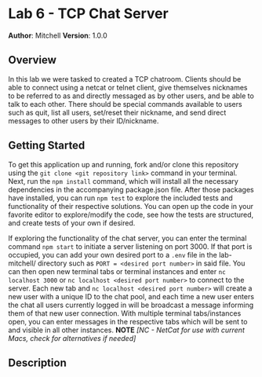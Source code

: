 # Lab 6 - TCP Chat Server

**Author**: Mitchell
**Version**: 1.0.0

## Overview
In this lab we were tasked to created a TCP chatroom. Clients should be able to connect using a netcat or telnet client, give themselves nicknames to be referred to as and directly messaged as by other users, and be able to talk to each other. There should be special commands available to users such as quit, list all users, set/reset their nickname, and send direct messages to other users by their ID/nickname.

## Getting Started
To get this application up and running, fork and/or clone this repository using the `git clone <git repository link>` command in your terminal. Next, run the `npm install` command, which will install all the necessary dependencies in the accompanying package.json file. After those packages have installed, you can run `npm test` to explore the included tests and functionality of their respective solutions. You can open up the code in your favorite editor to explore/modify the code, see how the tests are structured, and create tests of your own if desired.

If exploring the functionality of the chat server, you can enter the terminal command `npm start` to initiate a server listening on port 3000. If that port is occupied, you can add your own desired port to a `.env` file in the lab-mitchell/ directory such as `PORT = <desired port number>` in said file. You can then open new terminal tabs or terminal instances and enter `nc localhost 3000` or `nc localhost <desired port number>` to connect to the server. Each new tab and `nc localhost <desired port number>` will create a new user with a unique ID to the chat pool, and each time a new user enters the chat all users currently logged in will be broadcast a message informing them of that new user connection. With multiple terminal tabs/instances open, you can enter messages in the respective tabs which will be sent to and visible in all other instances.
**NOTE** _[NC - NetCat for use with current Macs, check for alternatives if needed]_

## Description
